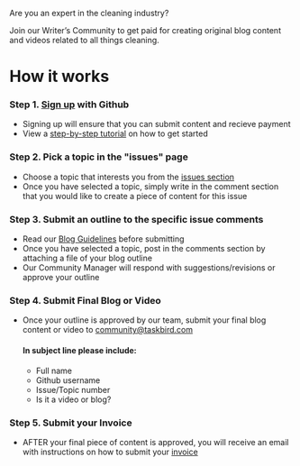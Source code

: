 Are you an expert in the cleaning industry? 

Join our Writer’s Community to get paid for creating original blog content and videos related to all things cleaning.

# How it works 

### **Step 1**. [Sign up](https://github.com/signup?ref_cta=Sign+up&ref_loc=header+logged+out&ref_page=%2F&source=header-home) with Github
- Signing up will ensure that you can submit content and recieve payment 
- View a [step-by-step tutorial](https://www.youtube.com/watch?v=u_hG11mk21c) on how to get started
 
### **Step 2**. Pick a topic in the "issues" page
- Choose a topic that interests you from the [issues section](https://github.com/Taskbird/community-content/issues)
- Once you have selected a topic, simply write in the comment section that you would like to create a piece of content for this issue 


### **Step 3**. Submit an outline to the specific issue comments

- Read our [Blog Guidelines](https://github.com/Taskbird/community-content/blob/main/Blog%20Guidlines.pdf) before submitting
- Once you have selected a topic, post in the comments section by attaching a file of your blog outline 
- Our Community Manager will respond with suggestions/revisions or approve your outline


### **Step 4**. Submit Final Blog or Video

- Once your outline is approved by our team, submit your final blog content or video to community@taskbird.com

   #### In subject line please include:
   - Full name
   - Github username   
   - Issue/Topic number 
   - Is it a video or blog?


### **Step 5**. Submit your Invoice

- AFTER your final piece of content is approved, you will receive an email with instructions on how to submit your [invoice](https://github.com/Taskbird/community-content/blob/main/INVOICE%20TEMPLATE.pdf) 





